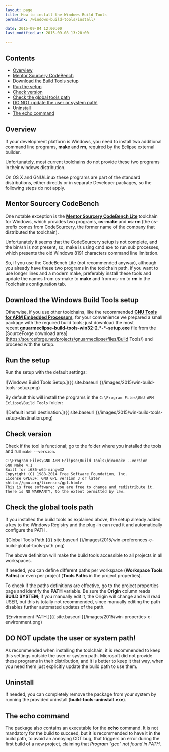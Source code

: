 ```yaml
---
layout: page
title: How to install the Windows Build Tools
permalink: /windows-build-tools/install/

date: 2015-09-04 12:00:00
last_modified_at: 2015-09-08 13:20:00

---
```


## Contents

* [Overview](#overview)
* [Mentor Sourcery CodeBench](#mentor-sourcery-codebench)
* [Download the Build Tools setup](#download-the-build-tools-setup)
* [Run the setup](#run-the-setup)
* [Check version](#check-version)
* [Check the global tools path](#check-the-global-tools-path)
* [DO NOT update the user or system path!](#do-not-update-the-user-or-system-path)
* [Uninstall](#uninstall)
* [The echo command](#the-echo-command)

## Overview

If your development platform is Windows, you need to install two additional command line programs, **make** and **rm**, required by the Eclipse external builder.

Unfortunately, most current toolchains do not provide these two programs in their windows distribution.

On OS X and GNU/Linux these programs are part of the standard distributions, either directly or in separate Developer packages, so the following steps do not apply.

## Mentor Sourcery CodeBench

One notable exception is the **[Mentor Sourcery CodeBench Lite](http://www.mentor.com/embedded-software/sourcery-tools/sourcery-codebench/editions/lite-edition/)** toolchain for Windows, which provides two programs, **cs-make** and **cs-rm** (the cs- prefix comes from CodeSourcery, the former name of the company that distributed the toolchain).

Unfortunately it seems that the CodeSourcery setup is not complete, and the bin/sh is not present, so, make is using cmd.exe to run sub processes, which presents the old Windows 8191 characters command line limitation.

So, if you use the CodeBench Lite (not recommended anyway), although you already have these two programs in the toolchain path, if you want to use longer lines and a modern make, preferably install these tools and update the names from cs-make to **make** and from cs-rm to **rm** in the Toolchains configuration tab.

## Download the Windows Build Tools setup

Otherwise, if you use other toolchains, like the recommended [**GNU Tools for ARM Embedded Processors**](http://launchpad.net/gcc-arm-embedded), for your convenience we prepared a small package with the required build tools; just download the most recent **gnuarmeclipse-build-tools-win32-2.\*-\*-setup.exe** file from the [SourceForge download area](https://sourceforge.net/projects/gnuarmeclipse/files/Build Tools/) and proceed with the setup.

## Run the setup

Run the setup with the default settings:

![Windows Build Tools Setup.]({{ site.baseurl }}/images/2015/win-build-tools-setup.png)

By default this will install the programs in the `C:\Program Files\GNU ARM Eclipse\Build Tools` folder:

![Default install destination.]({{ site.baseurl }}/images/2015/win-build-tools-setup-destination.png)

## Check version

Check if the tool is functional; go to the folder where you installed the tools and run `make --version`.

	C:\Program Files\GNU ARM Eclipse\Build Tools\bin>make --version
	GNU Make 4.1
	Built for i686-w64-mingw32
	Copyright (C) 1988-2014 Free Software Foundation, Inc.
	License GPLv3+: GNU GPL version 3 or later <http://gnu.org/licenses/gpl.html>
	This is free software: you are free to change and redistribute it.
	There is NO WARRANTY, to the extent permitted by law.

## Check the global tools path

If you installed the build tools as explained above, the setup already added a key to the Windows Registry and the plug-in can read it and automatically configure the PATH.

![Global Tools Path.]({{ site.baseurl }}/images/2015/win-preferences-c-build-global-tools-path.png)

The above definition will make the build tools accessible to all projects in all workspaces.

If needed, you can define different paths per workspace (**Workspace Tools Paths**) or even per project (**Tools Paths** in the project properties).

To check if the paths definitions are effective, go to the project properties page and identify the **PATH** variable. Be sure the **Origin** column reads **BUILD SYSTEM**; if you manually edit it, the Origin will change and will read USER, but this is totally not recommended, since manually editing the path disables further automated updates of the path.

![Environment PATH.]({{ site.baseurl }}/images/2015/win-properties-c-environment.png)

## DO NOT update the user or system path!

As recommended when installing the toolchain, it is recommended to keep this settings outside the user or system path. Microsoft did not provide these programs in their distribution, and it is better to keep it that way, when you need them just explicitly update the build path to use them.

## Uninstall

If needed, you can completely remove the package from your system by running the provided uninstall (**build-tools-uninstall.exe**).

## The echo command

The package also contains an executable for the **echo** command. It is not mandatory for the build to succeed, but it is recommended to have it in the build path, to avoid an annoying CDT bug, that triggers an error during the first build of a new project, claiming that _Program "gcc" not found in PATH_.
